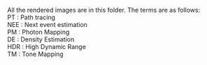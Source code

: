 All the rendered images are in this folder. The terms are as follows:<br />
PT : Path tracing <br />
NEE : Next event estimation <br />
PM : Photon Mapping <br />
DE : Density Estimation <br />
HDR : High Dynamic Range<br />
TM : Tone Mapping<br />
